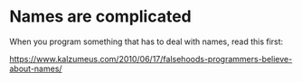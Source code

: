 # Names are complicated

When you program something that has to deal with names, read this first:

https://www.kalzumeus.com/2010/06/17/falsehoods-programmers-believe-about-names/
